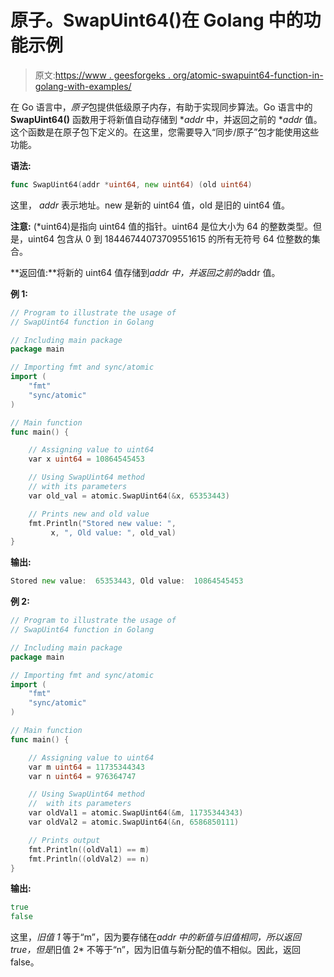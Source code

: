 # 原子。SwapUint64()在 Golang 中的功能示例

> 原文:[https://www . geesforgeks . org/atomic-swapuint64-function-in-golang-with-examples/](https://www.geeksforgeeks.org/atomic-swapuint64-function-in-golang-with-examples/)

在 Go 语言中，*原子*包提供低级原子内存，有助于实现同步算法。Go 语言中的 **SwapUint64()** 函数用于将新值自动存储到 **addr* 中，并返回之前的 **addr* 值。这个函数是在原子包下定义的。在这里，您需要导入“同步/原子”包才能使用这些功能。

**语法:**

```go
func SwapUint64(addr *uint64, new uint64) (old uint64)

```

这里， *addr* 表示地址。new 是新的 uint64 值，old 是旧的 uint64 值。

**注意:** (*uint64)是指向 uint64 值的指针。uint64 是位大小为 64 的整数类型。但是，uint64 包含从 0 到 18446744073709551615 的所有无符号 64 位整数的集合。

**返回值:**将新的 uint64 值存储到*addr 中，并返回之前的*addr 值。

**例 1:**

```go
// Program to illustrate the usage of
// SwapUint64 function in Golang

// Including main package
package main

// Importing fmt and sync/atomic
import (
    "fmt"
    "sync/atomic"
)

// Main function
func main() {

    // Assigning value to uint64
    var x uint64 = 10864545453

    // Using SwapUint64 method
    // with its parameters
    var old_val = atomic.SwapUint64(&x, 65353443)

    // Prints new and old value
    fmt.Println("Stored new value: ",
         x, ", Old value: ", old_val)
}
```

**输出:**

```go
Stored new value:  65353443, Old value:  10864545453

```

**例 2:**

```go
// Program to illustrate the usage of
// SwapUint64 function in Golang

// Including main package
package main

// Importing fmt and sync/atomic
import (
    "fmt"
    "sync/atomic"
)

// Main function
func main() {

    // Assigning value to uint64
    var m uint64 = 11735344343
    var n uint64 = 976364747

    // Using SwapUint64 method
    //  with its parameters
    var oldVal1 = atomic.SwapUint64(&m, 11735344343)
    var oldVal2 = atomic.SwapUint64(&n, 6586850111)

    // Prints output
    fmt.Println((oldVal1) == m)
    fmt.Println((oldVal2) == n)
}
```

**输出:**

```go
true
false

```

这里，*旧值 1* 等于“m”，因为要存储在*addr 中的新值与旧值相同，所以返回 true，但是*旧值 2* 不等于“n”，因为旧值与新分配的值不相似。因此，返回 false。